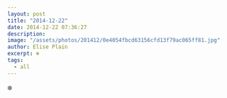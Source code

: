 ```yaml
---
layout: post
title: "2014-12-22"
date: 2014-12-22 07:36:27
description: 
image: "/assets/photos/201412/0e4054fbcd63156cfd13f79ac065ff81.jpg"
author: Elise Plain
excerpt: ❄️
tags: 
  - all
---
```


❄️
<p></p>
